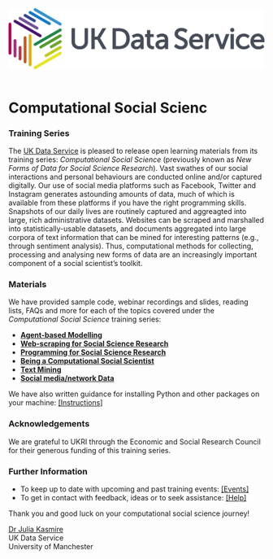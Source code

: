 ![UKDS Logo](./assets/images/UKDS_Logos_Col_Grey_300dpi.png)<br>
<br>
# Computational Social Scienc

### Training Series

The <a href="https://ukdataservice.ac.uk/" target=_blank>UK Data Service</a> is pleased to release open learning materials from its training series: *Computational Social Science* (previously known as *New Forms of Data for Social Science Research*). Vast swathes of our social interactions and personal behaviours are conducted online and/or captured digitally. Our use of social media platforms such as Facebook, Twitter and Instagram generates astounding amounts of data, much of which is available from these platforms if you have the right programming skills. Snapshots of our daily lives are routinely captured and aggreagted into large, rich administrative datasets. Websites can be scraped and marshalled into statistically-usable datasets, and documents aggregated into large corpora of text information that can be mined for interesting patterns (e.g., through sentiment analysis). Thus, computational methods for collecting, processing and analysing new forms of data are an increasingly important component of a social scientist’s toolkit.

### Materials

We have provided sample code, webinar recordings and slides, reading lists, FAQs and more for each of the topics covered under the *Computational Social Science* training series:
* <a href="https://github.com/UKDataServiceOpen/agent-based-modelling" target=_blank>**Agent-based Modelling**</a>
* <a href="https://github.com/UKDataServiceOpen/web-scraping" target=_blank>**Web-scraping for Social Science Research**</a>
* <a href="https://github.com/UKDataServiceOpen/code-demos" target=_blank>**Programming for Social Science Research**</a>
* <a href="https://github.com/UKDataServiceOpen/comp-soc-sci" target=_blank>**Being a Computational Social Scientist**</a>
* <a href="https://github.com/UKDataServiceOpen/text-mining" target=_blank>**Text Mining**</a>
* <a href="https://github.com/UKDataServiceOpen/social-network-analysis" target=_blank>**Social media/network Data**</a>

We have also written guidance for installing Python and other packages on your machine: <a href="https://github.com/UKDataServiceOpen/new-forms-of-data/blob/master/installation.md" target=_blank>[Instructions]</a>

### Acknowledgements

We are grateful to UKRI through the Economic and Social Research Council for their generous funding of this training series.

### Further Information

* To keep up to date with upcoming and past training events: <a href="https://ukdataservice.ac.uk/news-and-events/events" target=_blank>[Events]</a>
* To get in contact with feedback, ideas or to seek assistance: <a href="https://ukdataservice.ac.uk/help.aspx" target=_blank>[Help]</a>

Thank you and good luck on your computational social science journey! <br>

<a href="https://www.research.manchester.ac.uk/portal/julia.kasmire.html" target=_blank>Dr Julia Kasmire</a> <br />
UK Data Service  <br />
University of Manchester <br />
